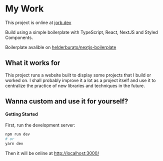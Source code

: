 # My Work

This project is online at [jorb.dev](https://jorb.dev/)

Build using a simple boilerplate with TypeScript, React, NextJS and Styled Components.

Boilerplate avalible on [helderburato/nextjs-boilerplate](https://github.com/helderburato/nextjs-boilerplate)

## What it works for

This project runs a website built to display some projects that I build or worked on.
I shall probably improve it a lot as a project itself and use it to centralize the
practice of new libraries and techniques in the future.

## Wanna custom and use it for yourself?

#### Getting Started

First, run the development server:

```bash
npm run dev
# or
yarn dev
```

Then it will be online at [http://localhost:3000/](http://localhost:3000/)
